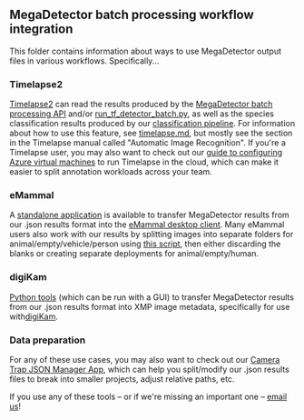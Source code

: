## MegaDetector batch processing workflow integration

This folder contains information about ways to use MegaDetector output files in various workflows.  Specifically...

### Timelapse2

[Timelapse2](http://saul.cpsc.ucalgary.ca/timelapse/) can read the results produced by the [MegaDetector batch processing API](https://github.com/agentmorris/MegaDetector/tree/master/api/batch_processing) and/or [run_tf_detector_batch.py](https://github.com/agentmorris/MegaDetector/blob/master/detection/run_tf_detector_batch.py), as well as the species classification results produced by our [classification pipeline](https://github.com/agentmorris/MegaDetector/tree/master/classification).  For information about how to use this feature, see [timelapse.md](timelapse.md), but mostly see the section in the Timelapse manual called "Automatic Image Recognition".  If you're a Timelapse user, you may also want to check out our [guide to configuring Azure virtual machines](remote_desktop.md) to run Timelapse in the cloud, which can make it easier to split annotation workloads across your team.

### eMammal

A [standalone application](https://github.com/agentmorris/MegaDetector/tree/master/api/batch_processing/integration/eMammal) is available to transfer MegaDetector results from our .json results format into the [eMammal desktop client](https://emammal.si.edu/eyes-wildlife/content/downloading-desktop-application).  Many eMammal users also work with our results by splitting images into separate folders for animal/empty/vehicle/person using [this script](https://github.com/agentmorris/MegaDetector/blob/master/api/batch_processing/postprocessing/separate_detections_into_folders.py), then either discarding the blanks or creating separate deployments for animal/empty/human.

### digiKam

[Python tools](digiKam/README.md) (which can be run with a GUI) to transfer MegaDetector results from our .json results format into XMP image metadata, specifically for use with[digiKam](https://www.digikam.org/).

### Data preparation

For any of these use cases, you may also want to check out our [Camera Trap JSON Manager App](https://github.com/agentmorris/MegaDetector/blob/master/api/batch_processing/postprocessing/CameraTrapJsonManagerApp.md), which can help you split/modify our .json results files to break into smaller projects, adjust relative paths, etc.

If you use any of these tools &ndash; or if we're missing an important one &ndash; <a href="mailto:cameratraps@lila.science">email us</a>!


